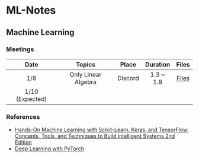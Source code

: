 # ML-Notes

## Machine Learning

### Meetings

|       Date      |        Topics       |  Place  |  Duration |                                                 Files                                                 |
|:---------------:|:-------------------:|:-------:|:---------:|:-----------------------------------------------------------------------------------------------------:|
|       1/8       | Only Linear Algebra | Discord | 1.3 ~ 1.8 | [Files](https://github.com/enfycius/ML-Notes/blob/main/Linear%20Algebra/1.8/Linear_Algebra__1_8_.pdf) |
| 1/10 (Expected) |                     |         |           |                                                                                                       |

### References

* [Hands-On Machine Learning with Scikit-Learn, Keras, and TensorFlow: Concepts, Tools, and Techniques to Build Intelligent Systems 2nd Edition](https://www.amazon.com/Hands-Machine-Learning-Scikit-Learn-TensorFlow/dp/1492032646)
* [Deep Learning with PyTorch](https://www.manning.com/books/deep-learning-with-pytorch)
